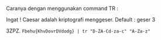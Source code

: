 Caranya dengan menggunakan command TR :

Ingat ! Caesar adalah kriptografi menggeser. Default : geser 3

3ZPZ. ```Fbehu{KhvDovrDVdodg} | tr "D-ZA-Cd-za-c" "A-Za-z"```

